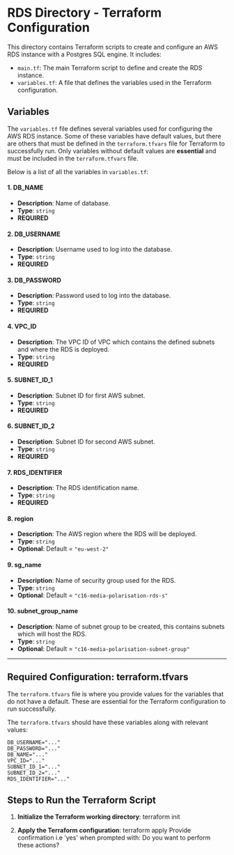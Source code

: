 # **RDS Directory - Terraform Configuration**

This directory contains Terraform scripts to create and configure an AWS RDS instance with a Postgres SQL engine. It includes:

- `main.tf`: The main Terraform script to define and create the RDS instance.
- `variables.tf`: A file that defines the variables used in the Terraform configuration.

## **Variables**

The `variables.tf` file defines several variables used for configuring the AWS RDS instance. Some of these variables have default values, but there are others that must be defined in the `terraform.tfvars` file for Terraform to successfully run. Only variables without default values are **essential** and must be included in the `terraform.tfvars` file.

Below is a list of all the variables in `variables.tf`:

#### **1. DB_NAME**
- **Description**: Name of database.
- **Type**: `string`
- **REQUIRED**

#### **2. DB_USERNAME**
- **Description**: Username used to log into the database.
- **Type**: `string`
- **REQUIRED**

#### **3. DB_PASSWORD**
- **Description**: Password used to log into the database.
- **Type**: `string`
- **REQUIRED**

#### **4. VPC_ID**
- **Description**: The VPC ID of VPC which contains the defined subnets and where the RDS is deployed.
- **Type**: `string`
- **REQUIRED**

#### **5. SUBNET_ID_1**
- **Description**: Subnet ID for first AWS subnet.
- **Type**: `string`
- **REQUIRED**

#### **6. SUBNET_ID_2**
- **Description**: Subnet ID for second AWS subnet.
- **Type**: `string`
- **REQUIRED**

#### **7. RDS_IDENTIFIER**
- **Description**: The RDS identification name.
- **Type**: `string`
- **REQUIRED**

#### **8. region**
- **Description**: The AWS region where the RDS will be deployed.
- **Type**: `string`
- **Optional**: Default = `"eu-west-2"`

#### **9. sg_name**
- **Description**: Name of security group used for the RDS.
- **Type**: `string`
- **Optional**: Default = `"c16-media-polarisation-rds-s"`

#### **10. subnet_group_name**
- **Description**: Name of subnet group to be created, this contains subnets which will host the RDS.
- **Type**: `string`
- **Optional**: Default = `"c16-media-polarisation-subnet-group"`

---

## **Required Configuration: terraform.tfvars**

The `terraform.tfvars` file is where you provide values for the variables that do not have a default. These are essential for the Terraform configuration to run successfully.

The `terraform.tfvars` should have these variables along with relevant values:

```
DB_USERNAME="..."
DB_PASSWORD="..."
DB_NAME="..."
VPC_ID="..."
SUBNET_ID_1="..."
SUBNET_ID_2="..."
RDS_IDENTIFIER="..."
```

## **Steps to Run the Terraform Script**

1. **Initialize the Terraform working directory**:
   terraform init
   
2. **Apply the Terraform configuration**:
   terraform apply
   Provide confirmation i.e 'yes' when prompted with: Do you want to perform these actions?
